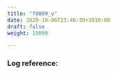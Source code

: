```yaml
---
title: "f0009_v"
date: 2020-10-06T23:46:30+1010:00
draft: false
weight: 10090

---
```


### Log reference: <no value>

```
